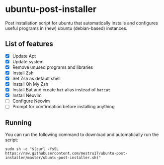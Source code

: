 # ubuntu-post-installer
Post installation script for ubuntu that automatically installs and configures useful programs in (new) ubuntu (debian-based) instances.

## List of features
- [x] Update Apt
- [x] Update system
- [x] Remove unused programs and libraries
- [x] Install Zsh
- [x] Set Zsh as default shell
- [x] Install Oh My Zsh
- [x] Install Bat and create `bat` alias instead of `batcat`
- [x] Install Neovim
- [ ] Configure Neovim
- [ ] Prompt for confirmation before installing anything

## Running
You can run the following command to download and automatically run the script:
```shell
sudo sh -c "$(curl -fsSL https://raw.githubusercontent.com/mestru17/ubuntu-post-installer/master/ubuntu-post-installer.sh)"
```
